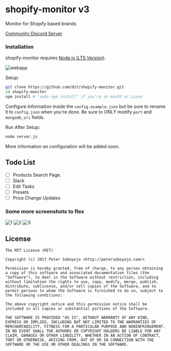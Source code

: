 # shopify-monitor v3
Monitor for Shopify based brands

[Community Discord Server](https://discord.gg/BkDxcjT)

### Installation

shopify-monitor requires [Node.js (LTS Version)](http://nodejs.org/).

![webapp](https://i.imgur.com/ZTGlrfq.png)

Setup:

```sh
git clone https://github.com/dzt/shopify-monitor.git
cd shopify-monitor
npm install # "sudo npm install" if you're on macOS or Linux
```

Configure information inside the `config.example.json` but be sure to rename it to `config.json` when you're done. Be sure to ONLY modify `port` and `mongodb_uri` fields.

Run After Setup:

```sh
node server.js
```

More information on configuration will be added soon.

## Todo List
- [ ] Products Search Page.
- [ ] Slack
- [ ] Edit Tasks
- [ ] Presets
- [ ] Price Change Updates

### Some more screenshots to flex

![1](https://i.imgur.com/WbOxrBO.png)
![2](https://i.imgur.com/IUSU8b8.png)
![3](https://i.imgur.com/SVEh07S.png)

## License

```
The MIT License (MIT)

Copyright (c) 2017 Peter Soboyejo <http://petersoboyejo.com/>

Permission is hereby granted, free of charge, to any person obtaining a copy of this software and associated documentation files (the "Software"), to deal in the Software without restriction, including without limitation the rights to use, copy, modify, merge, publish, distribute, sublicense, and/or sell copies of the Software, and to permit persons to whom the Software is furnished to do so, subject to the following conditions:

The above copyright notice and this permission notice shall be included in all copies or substantial portions of the Software.

THE SOFTWARE IS PROVIDED "AS IS", WITHOUT WARRANTY OF ANY KIND, EXPRESS OR IMPLIED, INCLUDING BUT NOT LIMITED TO THE WARRANTIES OF MERCHANTABILITY, FITNESS FOR A PARTICULAR PURPOSE AND NONINFRINGEMENT. IN NO EVENT SHALL THE AUTHORS OR COPYRIGHT HOLDERS BE LIABLE FOR ANY CLAIM, DAMAGES OR OTHER LIABILITY, WHETHER IN AN ACTION OF CONTRACT, TORT OR OTHERWISE, ARISING FROM, OUT OF OR IN CONNECTION WITH THE SOFTWARE OR THE USE OR OTHER DEALINGS IN THE SOFTWARE.
```
